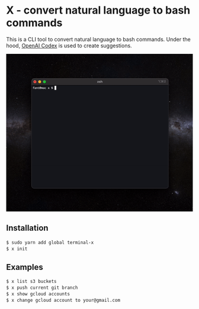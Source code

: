 
# X - convert natural language to bash commands

This is a CLI tool to convert natural language to bash commands. Under the hood, [OpenAI Codex](https://openai.com/blog/openai-codex) is used to create suggestions.

![X Preview](./assets/preview.gif)

## Installation
```bash
$ sudo yarn add global terminal-x
$ x init
```

## Examples
```bash
$ x list s3 buckets
$ x push current git branch
$ x show gcloud accounts
$ x change gcloud account to your@gmail.com
```
